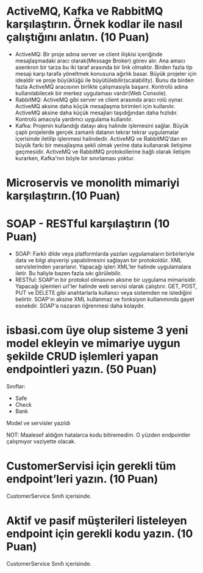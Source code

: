 # ActiveMQ, Kafka ve RabbitMQ karşılaştırın. Örnek kodlar ile nasıl çalıştığını anlatın. (10 Puan)
* ActiveMQ: Bir proje adına server ve client ilişkisi içeriğinde mesajlaşmadaki aracı olarak(Message Broker) görev alır. Ana amacı asenkron bir tarza bu iki taraf arasında bir link olmaktır. Birden fazla tip mesajı karşı tarafa yöneltmek konusuna ağırlık basar. Büyük projeler için idealdir ve proje büyüklüğü ile büyütülebilir(scalability). Bunu da birden fazla ActiveMQ aracısının birlikte çalışmasıyla başarır. Kontrolü adına kullanılabilecek bir merkez uygulaması vardır(Web Console).
* RabbitMQ: ActiveMQ gibi server ve client arasında aracı rolü oynar. ActiveMQ aksine daha küçük mesajlaşma birimleri için kullanılır. ActiveMQ aksine daha küçük mesajları taşıdığından daha hızlıdır. Kontrolü amacıyla yardımcı uygulama kullanılır.
* Kafka: Projenin kullandığı datayı akış halinde işlemesini sağlar. Büyük çaplı projelerde gerçek zamanlı datanın tekrar tekrar uygulamalar içerisinde iletilip işlenmesi halindedir. ActiveMQ ve RabbitMQ'dan en büyük farkı bir mesajlaşma şekli olmak yerine data kullanarak iletişime geçmesidir. ActiveMQ ve RabbitMQ protokollerine bağlı olarak iletişim kurarken, Kafka'nın böyle bir sınırlaması yoktur.

# Microservis ve monolith mimariyi karşılaştırın.(10 Puan)


# SOAP - RESTful karşılaştırın (10 Puan)
* SOAP: Farklı dilde veya platformlarda yazılan uygulamaların birbirleriyle data ve bilgi alışverişi yapabilmesini sağlayan bir protokoldür. XML servislerinden yararlanır. Yapacağı işleri XML'ler halinde uygulamalara iletir. Bu haliyle bazen fazla sıkı görülebilir.
* RESTful: SOAP'ın bir protokol olmasının aksine bir uygulama mimarisidir. Yapacağı işlemleri url'ler halinde web servisi olarak çalıştırır. GET, POST, PUT ve DELETE gibi anahtarlarla kullanıcı veya sistemden ne istediğini belirtir. SOAP'ın aksine XML kullanmaz ve fonksiyon kullanımında gayet esnekdir. SOAP'a nazaran öğrenmesi daha kolaydır.
# isbasi.com üye olup sisteme 3 yeni model ekleyin ve mimariye uygun şekilde CRUD işlemleri yapan endpointleri yazın. (50 Puan)
Sınıflar:
* Safe
* Check
* Bank

Model ve servisler yazıldı

NOT: Maalesef aldığım hatalarca kodu bitiremedim. O yüzden endpointler çalışmıyor vaziyette olacak.

# CustomerServisi için gerekli tüm endpoint’leri yazın. (10 Puan)
CustomerService Sınıfı içerisinde.

# Aktif ve pasif müşterileri listeleyen endpoint için gerekli kodu yazın. (10 Puan)
CustomerService Sınıfı içerisinde.
